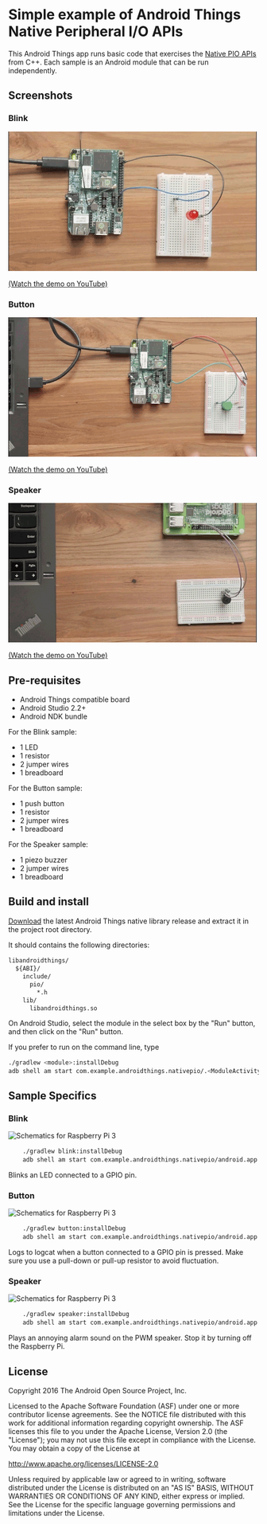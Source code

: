 # Simple example of Android Things Native Peripheral I/O APIs

This Android Things app runs basic code that exercises
the [Native PIO APIs][native-pio] from C++. Each sample is an Android
module that can be run independently.

## Screenshots

### Blink

![Blink sample demo][demo1-gif]

[(Watch the demo on YouTube)][demo1-yt]

### Button

![Button sample demo][demo2-gif]

[(Watch the demo on YouTube)][demo2-yt]

### Speaker

![Speaker sample demo][demo3-gif]

[(Watch the demo on YouTube)][demo3-yt]

## Pre-requisites

- Android Things compatible board
- Android Studio 2.2+
- Android NDK bundle

For the Blink sample:
- 1 LED
- 1 resistor
- 2 jumper wires
- 1 breadboard

For the Button sample:
- 1 push button
- 1 resistor
- 2 jumper wires
- 1 breadboard

For the Speaker sample:
- 1 piezo buzzer
- 2 jumper wires
- 1 breadboard

## Build and install

[Download][releases] the latest Android Things native library release
and extract it in the project root directory.

It should contains the following directories:
```
libandroidthings/
  ${ABI}/
    include/
      pio/
        *.h
    lib/
      libandroidthings.so
```

On Android Studio, select the module in the select box by the "Run" button, and
then click on the "Run" button.

If you prefer to run on the command line, type

```bash
./gradlew <module>:installDebug
adb shell am start com.example.androidthings.nativepio/.<ModuleActivity>
```

## Sample Specifics

### Blink

![Schematics for Raspberry Pi 3](blink/rpi3_schematics.png)

```bash
    ./gradlew blink:installDebug
    adb shell am start com.example.androidthings.nativepio/android.app.NativeActivity
```

Blinks an LED connected to a GPIO pin.

### Button

![Schematics for Raspberry Pi 3](button/rpi3_schematics.png)

```bash
    ./gradlew button:installDebug
    adb shell am start com.example.androidthings.nativepio/android.app.NativeActivity
```

Logs to logcat when a button connected to a GPIO pin is pressed. Make sure you
use a pull-down or pull-up resistor to avoid fluctuation.

### Speaker

![Schematics for Raspberry Pi 3](speaker/rpi3_schematics.png)

```bash
    ./gradlew speaker:installDebug
    adb shell am start com.example.androidthings.nativepio/android.app.NativeActivity
```

Plays an annoying alarm sound on the PWM speaker. Stop it by turning off the
Raspberry Pi.

## License

Copyright 2016 The Android Open Source Project, Inc.

Licensed to the Apache Software Foundation (ASF) under one or more contributor
license agreements.  See the NOTICE file distributed with this work for
additional information regarding copyright ownership.  The ASF licenses this
file to you under the Apache License, Version 2.0 (the "License"); you may not
use this file except in compliance with the License.  You may obtain a copy of
the License at

  http://www.apache.org/licenses/LICENSE-2.0

Unless required by applicable law or agreed to in writing, software
distributed under the License is distributed on an "AS IS" BASIS, WITHOUT
WARRANTIES OR CONDITIONS OF ANY KIND, either express or implied.  See the
License for the specific language governing permissions and limitations under
the License.

[native-pio]: https://developer.android.com/things/sdk/pio/native.html
[releases]: https://github.com/androidthings/native-libandroidthings/releases
[demo1-yt]: https://www.youtube.com/watch?v=47Rie4JpJ5M&index=7&list=PLWz5rJ2EKKc-GjpNkFe9q3DhE2voJscDT
[demo1-gif]: demo1.gif
[demo2-yt]: https://www.youtube.com/watch?v=ocHuWSHY0JA&list=PLWz5rJ2EKKc-GjpNkFe9q3DhE2voJscDT&index=8
[demo2-gif]: demo2.gif
[demo3-yt]: https://www.youtube.com/watch?v=xx6eCzG5Tq8&list=PLWz5rJ2EKKc-GjpNkFe9q3DhE2voJscDT&index=9
[demo3-gif]: demo3.gif